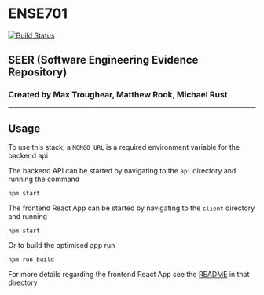 # ENSE701

[![Build Status](https://travis-ci.com/maxtroughear/ENS701-SEER.svg?branch=master)](https://travis-ci.com/maxtroughear/ENS701-SEER)

## SEER (Software Engineering Evidence Repository)
### **Created by** Max Troughear, Matthew Rook, Michael Rust

---

## Usage

To use this stack, a `MONGO_URL` is a required environment variable for the backend api

The backend API can be started by navigating to the `api` directory and running the command

    npm start

The frontend React App can be started by navigating to the `client` directory and running

    npm start

Or to build the optimised app run

    npm run build

For more details regarding the frontend React App see the [README](client/README.md) in that directory
